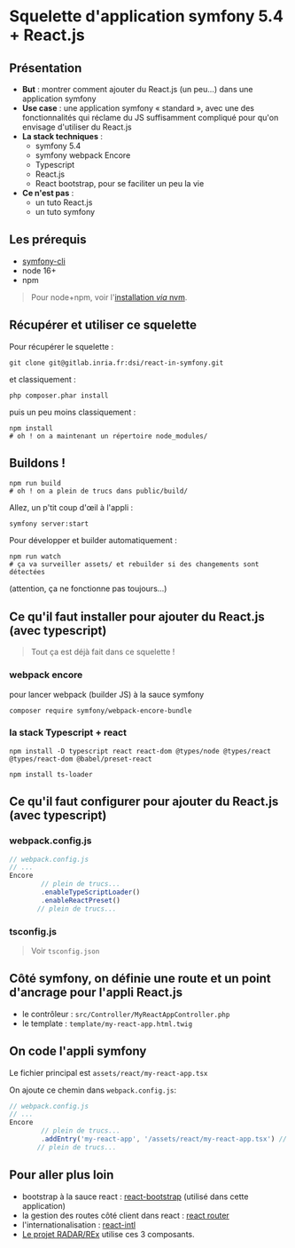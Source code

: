 # Squelette d'application symfony 5.4 + React.js

## Présentation

* __But__ : montrer comment ajouter du React.js (un peu...) dans une application symfony
* __Use case__ : une application symfony « standard », avec une des fonctionnalités qui réclame du JS  suffisamment compliqué pour qu'on envisage d'utiliser du React.js  
* __La stack techniques__ :
    * symfony 5.4 
    * symfony webpack Encore
    * Typescript
    * React.js
    * React bootstrap, pour se faciliter un peu la vie
* __Ce n'est pas__ :
   * un tuto React.js
   * un tuto symfony

## Les prérequis

* [symfony-cli](https://symfony.com/download)
* node 16+
* npm

> Pour node+npm, voir l'[installation _via_ nvm](https://github.com/nvm-sh/nvm).

## Récupérer et utiliser ce squelette

Pour récupérer le squelette :

```shell
git clone git@gitlab.inria.fr:dsi/react-in-symfony.git 
````
et classiquement :

```shell
php composer.phar install
```

puis un peu moins classiquement :

```shell
npm install
# oh ! on a maintenant un répertoire node_modules/
```

## Buildons !


```shell
npm run build
# oh ! on a plein de trucs dans public/build/
```

Allez, un p'tit coup d'œil à l'appli :

```shell
symfony server:start

```

Pour développer et builder automatiquement :

```shell
npm run watch
# ça va surveiller assets/ et rebuilder si des changements sont détectées
```

(attention, ça ne fonctionne pas toujours...)

## Ce qu'il faut installer pour ajouter du React.js (avec typescript)

> Tout ça est déjà fait dans ce squelette !

### webpack encore

pour lancer webpack (builder JS) à la sauce symfony

```shell
composer require symfony/webpack-encore-bundle 
```

### la stack Typescript + react

```shell
npm install -D typescript react react-dom @types/node @types/react @types/react-dom @babel/preset-react
```

```shell
npm install ts-loader
```


## Ce qu'il faut configurer pour ajouter du React.js (avec typescript)

### webpack.config.js

```javascript
// webpack.config.js
// ...
Encore
        // plein de trucs...
        .enableTypeScriptLoader()
        .enableReactPreset()
       // plein de trucs...

```

### tsconfig.js

> Voir `tsconfig.json`

## Côté symfony, on définie une route et un point d'ancrage pour l'appli React.js

* le contrôleur : `src/Controller/MyReactAppController.php`
* le template : `template/my-react-app.html.twig`

## On code l'appli symfony 

Le fichier principal est `assets/react/my-react-app.tsx`

On ajoute ce chemin dans `webpack.config.js`:


```javascript
// webpack.config.js
// ...
Encore
        // plein de trucs...
        .addEntry('my-react-app', '/assets/react/my-react-app.tsx') // le chemin vers l'appli react
       // plein de trucs...

```


## Pour aller plus loin

* bootstrap à la sauce react : [react-bootstrap](https://react-bootstrap.github.io) (utilisé dans cette application)
* la gestion des routes côté client dans react : [react router](https://github.com/remix-run/react-router)
* l'internationalisation : [react-intl](https://formatjs.io/docs/react-intl/)
* [Le projet RADAR/REx](https://gitlab.inria.fr/dsi/radar/rex)  utilise ces 3 composants.